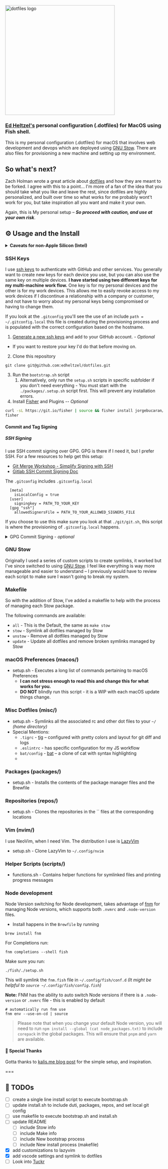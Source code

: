 <img src="_images/dotfiles-logo.png" alt="dotfiles logo" width="350">

### [Ed Heltzel's](https://github.com/edheltzel) personal configuration (.dotfiles) for MacOS using Fish shell.

This is my personal configuration (.dotfiles) for macOS that involves web development and devops which are deployed using [GNU Stow](https://www.gnu.org/software/stow/). There are also files for provisioning a new machine and setting up my environment.

## So what's next?

Zach Holman wrote a great article about [dotfiles](https://zachholman.com/2010/08/dotfiles-are-meant-to-be-forked/) and how they are meant to be forked. I agree with this to a point... I'm more of a fan of the idea that you should take what you like and leave the rest, since dotfiles are highly personalized, and built over time so what works for me probably wont't work for you, but take inspiration all you want and make it your own.

Again, this is My personal setup – _**So proceed with caution, and use at your own risk**_.

## ⚙️ Usage and the Install

<details>
  <summary><strong>Caveats for non-Apple Silicon (Intel)</strong></summary>
  If you are on any version of macOS that uses AFPS, you'll need to disable the SIP.
  First check to see if SIP is enabled or not.

  ```shell
  csrutil status
  ```

  output should read:

  ```shell
  System Integrity Protection status: enabled.
  ```

  If your SIP is enabled, then follow the next steps to disable it – Assuming that you know what you're doing, here is how to turn off System Integrity Protection on your Mac.

  1. Turn off your Mac (Apple > Shut Down).
  2. Hold down Command-R and press the Power button. Keep holding Command-R until the Apple logo appears.
  3. Wait for OS X to boot into the OS X Utilities window.
  4. Choose Utilities > Terminal.
  5. Enter csrutil _disable_.
  6. Enter reboot.
  7. `csrutil status` -> should read `System Integrity Protection status: disabled.`
</details>


### SSH Keys
I use [ssh keys](https://help.github.com/articles/generating-a-new-ssh-key-and-adding-it-to-the-ssh-agent/) to authenticate with GitHub and other services. You generally want to create new keys for each device you use, but you can also use the same key on multiple devices. **I have started using two different keys for my multi-machine work flow.** One key is for my personal devices and the other is for my work devices. This allows me to easily revoke access to my work devices if I discontinue a relationship with a company or customer, and not have to worry about my personal keys being compromised or having to change them.

If you look at the `.gitconfig` you'll see the use of an include `path = ~/.gitconfig.local` this file is created during the provisioning process and is populated with the correct configuration based on the hostname.

1. [Generate a new ssh keys](https://help.github.com/articles/generating-a-new-ssh-key-and-adding-it-to-the-ssh-agent/) and add to your GitHub account. - _Optional_
  - If you want to restore your key I'd do that before moving on.

2. Clone this repository

```
git clone git@github.com:edheltzel/dotfiles.git
```

3. Run the `bootstrap.sh` script
   1. Alternatively, only run the `setup.sh` scripts in specific subfolder if you don't need everything - You must start with the `./packages/.setup.sh` script first. This will prevent any installation errors.
4. Install [Fisher](https://github.com/jorgebucaran/fisher) and Plugins -- _Optional_

```bash
curl -sL https://git.io/fisher | source && fisher install jorgebucaran/fisher
fisher
```

#### Commit and Tag Signing

##### SSH Signing

I use SSH commit signing over GPG. GPG is there if I need it, but I prefer SSH. For a few resources to help get this setup:

- [Git Merge Workshop - Simplify Signing with SSH](https://github.com/git-merge-workshops/simplify-signing-with-ssh/tree/main)
- [Gitlab SSH Commit Signing Doc](https://docs.gitlab.com/ee/user/project/repository/ssh_signed_commits/)

The `.gitconfig` includes `.gitconfig.local`

```shell
  [meta]
    isLocalConfig = true
  [user]
    signingkey = PATH_TO_YOUR_KEY
  [gpg "ssh"]
    allowedSignersFile = PATH_TO_YOUR_ALLOWED_SIGNERS_FILE
```
If you choose to use this make sure you look at that `./git/git.sh`, this script is where the provisioning of `.gitconfig.local` happens.

<details>
  <summary>GPG Commit Signing - <em>optional</em></summary>

  GPG signing is set to `TRUE` by default. If you rather not enable GPG then execute: `git config --global commit.gpgsign false` and remove the GPG packages from the [Brewfile](https://github.com/edheltzel/dotfiles/blob/master/packages/Brewfile).

  [renew expired gpg](https://gist.github.com/krisleech/760213ed287ea9da85521c7c9aac1df0)

  [Generate new key and assign to global git config](https://gist.github.com/paolocarrasco/18ca8fe6e63490ae1be23e84a7039374#:~:text=It%20means%20that%20is%20not,secret%20keys%20available%20in%20GPG.)

  main take away:

  - `gpg --list-secret-keys --keyid-format=long`
  - Copy key
  - set key for your git user
    - `git config --global user.signingkey <your key>`
  - If you need help setting this up GPG:
    - follow the Github article for [Signing Commits](https://help.github.com/en/articles/signing-commits) to set up you GPG key(s).
    - I found this [GIST helpful](https://gist.github.com/cezaraugusto/2c91d141ddec026753051ffcace3f1f2)
    - To get VSCode setup follow this [article](https://dev.to/devmount/signed-git-commits-in-vs-code-36do)
  - **Please Note** if you used the [Brewfile](https://github.com/edheltzel/dotfiles/blob/master/packages/Brewfile), Cask installed the macOS [GPG Suite](https://gpgtools.org/) via `cask 'gpg-suite-no-mail'` -- _(alternatively)_ update the [Brewfile](https://github.com/edheltzel/dotfiles/blob/master/packages/Brewfile) with `cask 'gpg-suite' to include GPGMail.

</details>


### GNU Stow

Originally I used a series of custom scripts to create symlinks, it worked but I've since switched to using [GNU Stow](https://www.gnu.org/software/stow/). I feel like everything is way more manageable and  easier to understand – I previously would have to review each script to make sure I wasn't going to break my system.

### Makefile

So with the addition of Stow, I've added a makefile to help with the process of managing each Stow package.

The following commands are available:

- `all` - This is the Default, the same as `make stow`
- `stow` - Symlink all dotfiles managed by Stow
- `unstow` - Remove all dotfiles managed by Stow
- `update` - Update all dotfiles and remove broken symlinks managed by Stow



### macOS Preferences (macos/)

- setup.sh - Executes a long list of commands pertaining to macOS Preferences
  - **I can not stress enough to read this and change this for what works for you.**
  - **DO NOT** blindly run this script - it is a WIP with each macOS update things change.

### Misc Dotfiles (misc/)

- setup.sh - Symlinks all the associated rc and other dot files to your `~/` _(home directory)_
- Special Mentions:
  - `.tigrc` - [tig](https://jonas.github.io/tig/) – configured with pretty colors and layout for git diff and logs
  - `.eslintrc` - has specific configuration for my JS workflow
  - `bat/config` - [bat](https://github.com/sharkdp/bat) – a clone of cat with syntax highlighting
  -

### Packages (packages/)

- setup.sh - Installs the contents of the package manager files and the Brewfile

### Repositories (repos/)

- setup.sh - Clones the repositories in the `` files at the corresponding
  locations

### Vim (nvim/)

I use NeoVim, when I need Vim. The distribution I use is [LazyVim](https://www.lazyvim.org/)

- setup.sh - Clone LazyVim to `~/.config/nvim`

### Helper Scripts (scripts/)

- functions.sh - Contains helper functions for symlinked files and printing
  progress messages
### Node development

Node Version switching for Node development, takes advantage of [fnm](https://github.com/Schniz/fnm) for managing Node versions, which supports both `.nvmrc` and `.node-version` files.

- Install happens in the `Brewfile` by running

```shell
brew install fnm
```

For Completions run:

```shell
fnm completions --shell fish
```

Make sure you run:

```shell
./fish/./setup.sh
```

This will symlink the `fnm.fish` file in `~/.config/fish/conf.d` _(It might be helpful to `source ~/.config/fish/config.fish`)_

**Note:** FNM has the ability to auto switch Node versions if there is a `.node-version` or `.nvmrc` file - this is enabled by default

```shell
# automatically run fnm use
fnm env --use-on-cd | source
```

> Please note that when you change your default Node version, you will need to run `npm install --global (cat node_packages.txt)` to include `corepack` in the global packages. This will ensure that `pnpm` and `yarn` are available.

#### 🙏 Special Thanks

Gotta thanks to [kalis.me blog post](https://kalis.me/dotfiles-automating-macos-system-configuration/) for the simple setup, and inspiration.

===

## 📝 TODOs

- [ ] create a single line install script to execute bootstrap.sh
- [ ] update install.sh to include duti, packages, repos, and set local git config
- [ ] use makefile to execute bootstrap.sh and install.sh
- [ ] update README
  - [ ] include Stow info
  - [ ] include Make info
  - [ ] include New bootstrap process
  - [ ] include New install process (makefile)
- [x] add customizations to lazyvim
- [x] add vscode settings and symlink to dotfiles
- [ ] Look into [Tuckr](https://github.com/RaphGL/Tuckr)
